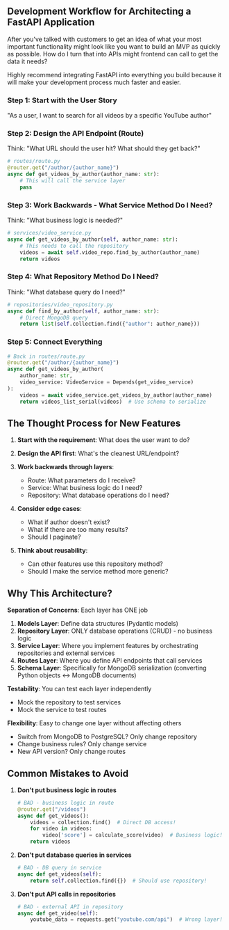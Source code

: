 ## Development Workflow for Architecting a FastAPI Application

After you've talked with customers to get an idea of what your most important functionality might look like you want to build an MVP as quickly as possible. How do I turn that into APIs might frontend can call to get the data it needs?

Highly recommend integrating FastAPI into everything you build because it will make your development process much faster and easier.

### Step 1: Start with the User Story

"As a user, I want to search for all videos by a specific YouTube author"

### Step 2: Design the API Endpoint (Route)

Think: "What URL should the user hit? What should they get back?"

```python
# routes/route.py
@router.get("/author/{author_name}")
async def get_videos_by_author(author_name: str):
    # This will call the service layer
    pass
```

### Step 3: Work Backwards - What Service Method Do I Need?

Think: "What business logic is needed?"

```python
# services/video_service.py
async def get_videos_by_author(self, author_name: str):
    # This needs to call the repository
    videos = await self.video_repo.find_by_author(author_name)
    return videos
```

### Step 4: What Repository Method Do I Need?

Think: "What database query do I need?"

```python
# repositories/video_repository.py
async def find_by_author(self, author_name: str):
    # Direct MongoDB query
    return list(self.collection.find({"author": author_name}))
```

### Step 5: Connect Everything

```python
# Back in routes/route.py
@router.get("/author/{author_name}")
async def get_videos_by_author(
    author_name: str,
    video_service: VideoService = Depends(get_video_service)
):
    videos = await video_service.get_videos_by_author(author_name)
    return videos_list_serial(videos)  # Use schema to serialize
```

## The Thought Process for New Features

1. **Start with the requirement**: What does the user want to do?
    
2. **Design the API first**: What's the cleanest URL/endpoint?
    
3. **Work backwards through layers**:
    
    - Route: What parameters do I receive?
    - Service: What business logic do I need?
    - Repository: What database operations do I need?
4. **Consider edge cases**:
    
    - What if author doesn't exist?
    - What if there are too many results?
    - Should I paginate?
5. **Think about reusability**:
    
    - Can other features use this repository method?
    - Should I make the service method more generic?

## Why This Architecture?

**Separation of Concerns**: Each layer has ONE job

1. **Models Layer**: Define data structures (Pydantic models)
2. **Repository Layer**: ONLY database operations (CRUD) - no business logic
3. **Service Layer**: Where you implement features by orchestrating repositories and external services
4. **Routes Layer**: Where you define API endpoints that call services
5. **Schema Layer**: Specifically for MongoDB serialization (converting Python objects ↔ MongoDB documents)

**Testability**: You can test each layer independently

- Mock the repository to test services
- Mock the service to test routes

**Flexibility**: Easy to change one layer without affecting others

- Switch from MongoDB to PostgreSQL? Only change repository
- Change business rules? Only change service
- New API version? Only change routes

## Common Mistakes to Avoid

1. **Don't put business logic in routes**
    
    ```python
    # BAD - business logic in route
    @router.get("/videos")
    async def get_videos():
        videos = collection.find()  # Direct DB access!
        for video in videos:
            video['score'] = calculate_score(video)  # Business logic!
        return videos
    ```
    
2. **Don't put database queries in services**
    
    ```python
    # BAD - DB query in service
    async def get_videos(self):
        return self.collection.find({})  # Should use repository!
    ```
    
3. **Don't put API calls in repositories**
    
    ```python
    # BAD - external API in repository
    async def get_video(self):
        youtube_data = requests.get("youtube.com/api")  # Wrong layer!
    ```
